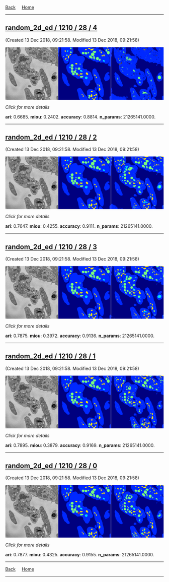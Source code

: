 
[Back](..)&nbsp;&nbsp;&nbsp;&nbsp;&nbsp;[Home](https://leapmanlab.github.io/snapshots)

---

<div class="summary"><a href="4"><h2>random_2d_ed / 1210 / 28 / 4</h2></a><p>(Created 13 Dec 2018, 09:21:58. Modified 13 Dec 2018, 09:21:58)
</p><a href="4"><img src="4/media/summary.png" align="center"></a><p>
<i>Click for more details</i>
</p></div>

**ari**: 0.6685. **miou**: 0.2402. **accuracy**: 0.8814. **n_params**: 21265141.0000. 

---

<div class="summary"><a href="2"><h2>random_2d_ed / 1210 / 28 / 2</h2></a><p>(Created 13 Dec 2018, 09:21:58. Modified 13 Dec 2018, 09:21:58)
</p><a href="2"><img src="2/media/summary.png" align="center"></a><p>
<i>Click for more details</i>
</p></div>

**ari**: 0.7647. **miou**: 0.4255. **accuracy**: 0.9111. **n_params**: 21265141.0000. 

---

<div class="summary"><a href="3"><h2>random_2d_ed / 1210 / 28 / 3</h2></a><p>(Created 13 Dec 2018, 09:21:58. Modified 13 Dec 2018, 09:21:58)
</p><a href="3"><img src="3/media/summary.png" align="center"></a><p>
<i>Click for more details</i>
</p></div>

**ari**: 0.7875. **miou**: 0.3972. **accuracy**: 0.9136. **n_params**: 21265141.0000. 

---

<div class="summary"><a href="1"><h2>random_2d_ed / 1210 / 28 / 1</h2></a><p>(Created 13 Dec 2018, 09:21:58. Modified 13 Dec 2018, 09:21:58)
</p><a href="1"><img src="1/media/summary.png" align="center"></a><p>
<i>Click for more details</i>
</p></div>

**ari**: 0.7895. **miou**: 0.3879. **accuracy**: 0.9169. **n_params**: 21265141.0000. 

---

<div class="summary"><a href="0"><h2>random_2d_ed / 1210 / 28 / 0</h2></a><p>(Created 13 Dec 2018, 09:21:58. Modified 13 Dec 2018, 09:21:58)
</p><a href="0"><img src="0/media/summary.png" align="center"></a><p>
<i>Click for more details</i>
</p></div>

**ari**: 0.7877. **miou**: 0.4325. **accuracy**: 0.9155. **n_params**: 21265141.0000. 

---

[Back](..)&nbsp;&nbsp;&nbsp;&nbsp;&nbsp;[Home](https://leapmanlab.github.io/snapshots)

---